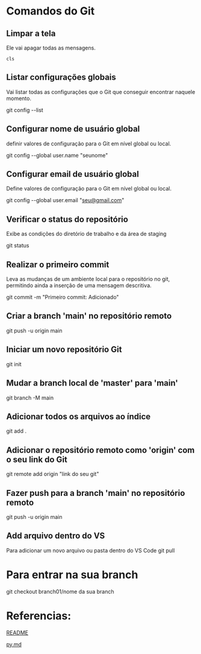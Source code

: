# Comandos do Git

## Limpar a tela
Ele vai apagar todas as mensagens.

```
cls
```

## Listar configurações globais
Vai listar todas as configurações que o Git que conseguir encontrar naquele momento.

git config --list

## Configurar nome de usuário global
definir valores de configuração para o Git em nível global ou local.

git config --global user.name "seunome"

## Configurar email de usuário global
Define valores de configuração para o Git em nível global ou local.

git config --global user.email "seu@gmail.com"

## Verificar o status do repositório
Exibe as condições do diretório de trabalho e da área de staging

git status

## Realizar o primeiro commit
Leva as mudanças de um ambiente local para o repositório no git, permitindo ainda a inserção de uma mensagem descritiva.

git commit -m "Primeiro commit: Adicionado"

## Criar a branch 'main' no repositório remoto
git push -u origin main

## Iniciar um novo repositório Git
git init

## Mudar a branch local de 'master' para 'main'
git branch -M main

## Adicionar todos os arquivos ao índice
git add .

## Adicionar o repositório remoto como 'origin' com o seu link do Git
git remote add origin "link do seu git"

## Fazer push para a branch 'main' no repositório remoto
git push -u origin main

## Add arquivo dentro do VS
Para adicionar um novo arquivo ou pasta dentro do VS Code
git pull

# Para entrar na sua branch
git checkout branch01/nome da sua branch

# Referencias:
[README](README.md)

[py.md](py.md)
